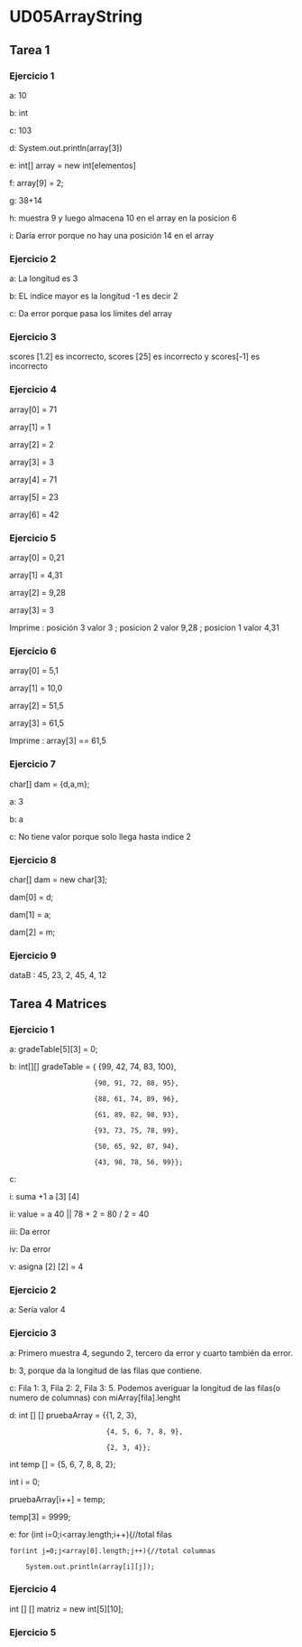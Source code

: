 # UD05ArrayString

## Tarea 1
### Ejercicio 1
a: 10

b: int

c: 103

d: System.out.println(array[3])

e: int[] array = new int[elementos]

f: array[9] = 2;

g: 38+14

h: muestra 9 y luego almacena 10 en el array en la posicion 6

i: Daría error porque no hay una posición 14 en el array

### Ejercicio 2
a: La longitud es 3

b: EL indice mayor es la longitud -1 es decir 2

c: Da error porque pasa los límites del array

### Ejercicio 3
scores [1.2] es incorrecto, scores [25] es incorrecto y scores[-1] es incorrecto

### Ejercicio 4
array[0] = 71

array[1] = 1

array[2] = 2

array[3] = 3

array[4] = 71

array[5] = 23

array[6] = 42
### Ejercicio 5
array[0] = 0,21

array[1] = 4,31

array[2] = 9,28

array[3] = 3

Imprime : posición 3 valor 3 ; posicion 2 valor 9,28 ; posicion 1 valor 4,31
### Ejercicio 6
array[0] = 5,1

array[1] = 10,0

array[2] = 51,5

array[3] = 61,5

Imprime : array[3] == 61,5
### Ejercicio 7
char[] dam = {d,a,m};

a: 3

b: a

c: No tiene valor porque solo llega hasta indice 2

### Ejercicio 8
char[] dam = new char[3];

dam[0] = d;

dam[1] = a;

dam[2] = m;

### Ejercicio 9
dataB : 45, 23, 2, 45, 4, 12

## Tarea 4 Matrices
### Ejercicio 1
a: gradeTable[5][3] = 0;

b: int[][] gradeTable = { {99, 42, 74, 83, 100},

                         {90, 91, 72, 88, 95},
                         
                         {88, 61, 74, 89, 96},
                         
                         {61, 89, 82, 98, 93},
                         
                         {93, 73, 75, 78, 99},
                         
                         {50, 65, 92, 87, 94},
                         
                         {43, 98, 78, 56, 99}};

c:

  i: suma +1 a [3] [4]

  ii: value = a 40 || 78 + 2 = 80 / 2 = 40

  iii: Da error

  iv: Da error

  v: asigna [2] [2] = 4

### Ejercicio 2
a: Sería valor 4

### Ejercicio 3
a: Primero muestra 4, segundo 2, tercero da error y cuarto también da error.

b: 3, porque da la longitud de las filas que contiene.

c: Fila 1: 3, Fila 2: 2, Fila 3: 5. Podemos averiguar la longitud de las filas(o numero de columnas) con miArray[fila].lenght

d: int [] [] pruebaArray = {{1, 2, 3},

                            {4, 5, 6, 7, 8, 9},

                            {2, 3, 4}};

  int temp [] = {5, 6, 7, 8, 8, 2};

  int i = 0;

  pruebaArray[i++] = temp;

  temp[3] = 9999;

e: for (int i=0;i<array.length;i++){//total filas

    for(int j=0;j<array[0].length;j++){//total columnas
    
        System.out.println(array[i][j]);

### Ejercicio 4
int [] [] matriz = new int[5][10];

### Ejercicio 5
